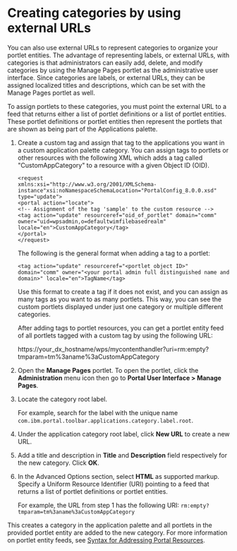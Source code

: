 # Creating categories by using external URLs

You can also use external URLs to represent categories to organize your portlet entities. The advantage of representing labels, or external URLs, with categories is that administrators can easily add, delete, and modify categories by using the Manage Pages portlet as the administrative user interface. Since categories are labels, or external URLs, they can be assigned localized titles and descriptions, which can be set with the Manage Pages portlet as well.

To assign portlets to these categories, you must point the external URL to a feed that returns either a list of portlet definitions or a list of portlet entities. These portlet definitions or portlet entities then represent the portlets that are shown as being part of the Applications palette.


1. Create a custom tag and assign that tag to the applications you want in a custom application palette category. You can assign tags to portlets or other resources with the following XML which adds a tag called "CustomAppCategory" to a resource with a given Object ID (OID).

    ```
    <request
    xmlns:xsi="http://www.w3.org/2001/XMLSchema-instance"xsi:noNamespaceSchemaLocation="PortalConfig_8.0.0.xsd" type="update"> 
    <portal action="locate"> 
    <!-- Assignment of the tag 'sample' to the custom resource -->
    <tag action="update" resourceref="oid_of_portlet" domain="comm" owner="uid=wpsadmin,o=defaultwimfilebasedrealm" locale="en">CustomAppCategory</tag>
    </portal>
    </request>
    ```

    The following is the general format when adding a tag to a portlet:

    ```
    <tag action="update" resourceref="<portlet object ID>" domain="comm" owner="<your portal admin full distinguished name and domain>" locale="en">TagName</tag>
    ```

    Use this format to create a tag if it does not exist, and you can assign as many tags as you want to as many portlets. This way, you can see the custom portlets displayed under just one category or multiple different categories.

    After adding tags to portlet resources, you can get a portlet entity feed of all portlets tagged with a custom tag by using the following URL:

    https://your_dx_hostname/wps/mycontenthandler?uri=rm:empty?tmparam=tm%3aname%3aCustomAppCategory


2.  Open the **Manage Pages** portlet. To open the portlet, click the **Administration** menu icon then go to **Portal User Interface > Manage Pages**.

3. Locate the category root label.

    For example, search for the label with the unique name `com.ibm.portal.toolbar.applications.category.label.root`.

4. Under the application category root label, click **New URL** to create a new URL.

5. Add a title and description in **Title** and **Description** field respectively for the new category. Click **OK**.

6. In the Advanced Options section, select **HTML** as supported markup. Specify a Uniform Resource Identifier (URI) pointing to a feed that returns a list of portlet definitions or portlet entities.

    For example, the URL from step 1 has the following URI: `rm:empty?tmparam=tm%3aname%3aCustomAppCategory`

This creates a category in the application palette and all portlets in the provided portlet entity are added to the new category. For more information on portlet entity feeds, see [Syntax for Addressing Portal Resources](../../../../../extend_dx/apis/model_spi/model-spi_rest_service/feeds_rest_svc/syntax_for_portal_resource/index.md).